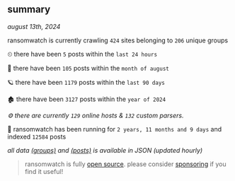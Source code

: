 
## summary
_august 13th, 2024_

ransomwatch is currently crawling `424` sites belonging to `206` unique groups

⏲ there have been `5` posts within the `last 24 hours`

🦈 there have been `105` posts within the `month of august`

🪐 there have been `1179` posts within the `last 90 days`

🏚 there have been `3127` posts within the `year of 2024`

_⚙️ there are currently `129` online hosts & `132` custom parsers._

🦕 ransomwatch has been running for `2 years, 11 months and 9 days` and indexed `12584` posts

_all data  [(groups)](http://ransomwhat.telemetry.ltd/groups) and [(posts)](http://ransomwhat.telemetry.ltd/posts) is available in JSON (updated hourly)_

> ransomwatch is fully [open source](https://github.com/joshhighet/ransomwatch#ransomwatch--). please consider [sponsoring](https://github.com/sponsors/joshhighet) if you find it useful!
